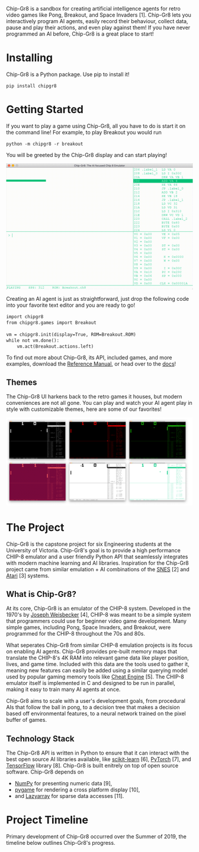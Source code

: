 Chip-Gr8 is a sandbox for creating artificial intelligence agents for retro video games like Pong, Breakout, and Space Invaders \[1\]. Chip-Gr8 lets you interactively program AI agents, easily record their behaviour, collect data, pause and play their actions, and even play against them! If you have never programmed an AI before, Chip-Gr8 is a great place to start!

# Installing

Chip-Gr8 is a Python package. Use pip to install it!

```readonly-nolines
pip install chipgr8
```

# Getting Started

If you want to play a game using Chip-Gr8, all you have to do is start it on the command line! For example, to play Breakout you would run

```readonly-nolines
python -m chipgr8 -r breakout
```

You will be greeted by the Chip-Gr8 display and can start playing!

![Alt Text](../static/img/breakout.gif)

Creating an AI agent is just as straightforward, just drop the following code into your favorite text editor and you are ready to go!

```lang:python-readonly
import chipgr8
from chipgr8.games import Breakout

vm = chipgr8.init(display=True, ROM=Breakout.ROM)
while not vm.done():
    vm.act(Breakout.actions.left)
```

To find out more about Chip-Gr8, its API, included games, and more examples, download the [Reference Manual](../static/Chip-Gr8-Reference-Manual.pdf), or head over to the [docs](../docs)!

## Themes
The Chip-Gr8 UI harkens back to the retro games it houses, but modern conveniences are not all gone. You can play and watch your AI agent play in style with customizable themes, here are some of our favorites!

![ThemeGrid](../static/img/themes/Grid.png)

# The Project
Chip-Gr8 is the capstone project for six Engineering students at the University of Victoria. Chip-Gr8's goal is to provide a high performance CHIP-8 emulator and a user friendly Python API that seamlessly integrates with modern machine learning and AI libraries. Inspiration for the Chip-Gr8 project came from similar emulation + AI combinations of the [SNES](https://www.youtube.com/watch?v=qv6UVOQ0F44) \[2\] and [Atari](https://arxiv.org/pdf/1312.5602v1.pdf) \[3\] systems.

## What is Chip-Gr8?
At its core, Chip-Gr8 is an emulator of the CHIP-8 system. Developed in the 1970's by [Joseph Weisbecker](https://en.wikipedia.org/wiki/Joseph_Weisbecker#Small_systems) \[4\], CHIP-8 was meant to be a simple system that programmers could use for beginner video game development. Many simple games, including Pong, Space Invaders, and Breakout, were programmed for the CHIP-8 throughout the 70s and 80s.

What seperates Chip-Gr8 from similar CHIP-8 emulation projects is its focus on enabling AI agents. Chip-Gr8 provides pre-built memory maps that translate the CHIP-8's 4K RAM into relevant game data like player position, lives, and game time. Included with this data are the tools used to gather it, meaning new features can easily be added using a similar querying model used by popular gaming memory tools like [Cheat Engine](https://www.cheatengine.org/) \[5\]. The CHIP-8 emulator itself is implemented in C and designed to be run in parallel, making it easy to train many AI agents at once.

Chip-Gr8 aims to scale with a user's development goals, from procedural AIs that follow the ball in pong, to a decision tree that makes a decision based off environmental features, to a neural network trained on the pixel buffer of games.

## Technology Stack
The Chip-Gr8 API is written in Python to ensure that it can interact with the best open source AI libraries available, like [scikit-learn](https://scikit-learn.org/stable/) \[6\], [PyTorch](https://pytorch.org/) \[7\], and [TensorFlow](https://www.tensorflow.org/) library \[8\]. Chip-Gr8 is built enitrely on top of open source software. Chip-Gr8 depends on

- [NumPy](https://numpy.org/) for presenting numeric data \[9\],
- [pygame](https://www.pygame.org/news) for rendering a cross platform display \[10\],
- and [Lazyarray](https://lazyarray.readthedocs.io/en/latest/) for sparse data accesses \[11\].

# Project Timeline

Primary development of Chip-Gr8 occurred over the Summer of 2019, the timeline below outlines Chip-Gr8's progress.
